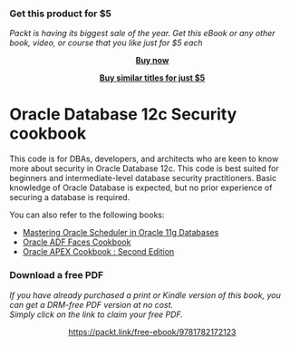 
### Get this product for $5

<i>Packt is having its biggest sale of the year. Get this eBook or any other book, video, or course that you like just for $5 each</i>


<b><p align='center'>[Buy now](https://packt.link/9781782172123)</p></b>


<b><p align='center'>[Buy similar titles for just $5](https://subscription.packtpub.com/search)</p></b>


# Oracle Database 12c Security cookbook

This code is for DBAs, developers, and architects who are keen to know more about security in Oracle Database 12c. This code is best suited for beginners and intermediate-level database security practitioners. Basic knowledge of Oracle Database is expected, but no prior experience of securing a database is required.

You can also refer to the following books:

* [Mastering Oracle Scheduler in Oracle 11g Databases](https://www.packtpub.com/big-data-and-business-intelligence/mastering-oracle-scheduler-oracle-11g-databases?utm_source=github&utm_medium=related&utm_campaign=9781847195982)
* [Oracle ADF Faces Cookbook](https://www.packtpub.com/application-development/oracle-adf-faces-cookbook?utm_source=github&utm_medium=related&utm_campaign=9781849689229)
* [Oracle APEX Cookbook : Second Edition](https://www.packtpub.com/application-development/oracle-apex-cookbook-second-edition?utm_source=github&utm_medium=related&utm_campaign=9781782179672)
### Download a free PDF

 <i>If you have already purchased a print or Kindle version of this book, you can get a DRM-free PDF version at no cost.<br>Simply click on the link to claim your free PDF.</i>
<p align="center"> <a href="https://packt.link/free-ebook/9781782172123">https://packt.link/free-ebook/9781782172123 </a> </p>